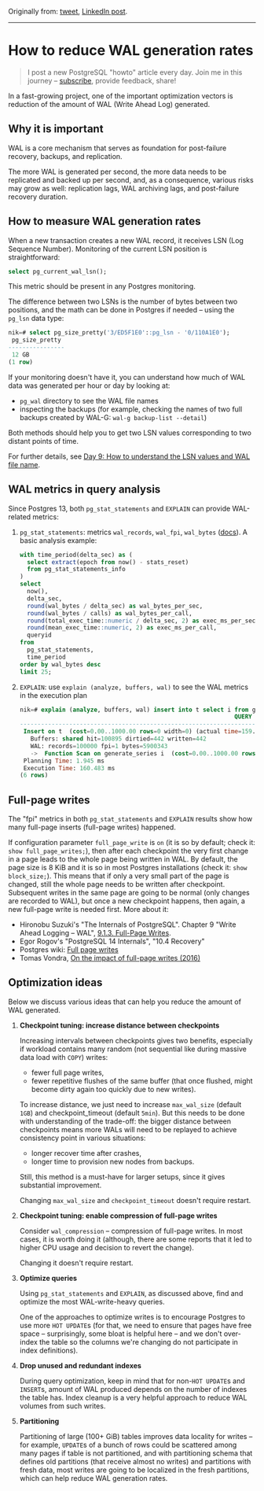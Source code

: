 Originally from: [tweet](https://twitter.com/samokhvalov/status/1725520009601142821), [LinkedIn post]().

---

# How to reduce WAL generation rates

> I post a new PostgreSQL "howto" article every day. Join me in this
> journey – [subscribe](https://twitter.com/samokhvalov/), provide feedback, share!

In a fast-growing project, one of the important optimization vectors is reduction of the amount of WAL (Write Ahead Log)
generated.

## Why it is important

WAL is a core mechanism that serves as foundation for post-failure recovery, backups, and replication.

The more WAL is generated per second, the more data needs to be replicated and backed up per second, and, as a
consequence, various risks may grow as well: replication lags, WAL archiving lags, and post-failure recovery duration.

## How to measure WAL generation rates

When a new transaction creates a new WAL record, it receives LSN (Log Sequence Number). Monitoring of the current LSN
position is straightforward:

```sql
select pg_current_wal_lsn();
```

This metric should be present in any Postgres monitoring.

The difference between two LSNs is the number of bytes between two positions, and the math can be done in Postgres if
needed – using the `pg_lsn` data type:

```sql
nik=# select pg_size_pretty('3/ED5F1E0'::pg_lsn - '0/110A1E0');
 pg_size_pretty
----------------
 12 GB
(1 row)
```

If your monitoring doesn't have it, you can understand how much of WAL data was generated per hour or day by looking at:

- `pg_wal` directory to see the WAL file names
- inspecting the backups (for example, checking the names of two full backups created by
  WAL-G: `wal-g backup-list --detail`)

Both methods should help you to get two LSN values corresponding to two distant points of time.

For further details,
see [Day 9: How to understand the LSN values and WAL file name](0009_lsn_values_and_wal_filenames.md).

## WAL metrics in query analysis

Since Postgres 13, both `pg_stat_statements` and `EXPLAIN` can provide WAL-related metrics:

1) `pg_stat_statements`: metrics `wal_records`, `wal_fpi`, `wal_bytes`
   ([docs](https://postgresql.org/docs/current/pgstatstatements.html)). A basic analysis example:

   ```sql
   with time_period(delta_sec) as (
     select extract(epoch from now() - stats_reset)
     from pg_stat_statements_info
   )
   select
     now(),
     delta_sec,
     round(wal_bytes / delta_sec) as wal_bytes_per_sec,
     round(wal_bytes / calls) as wal_bytes_per_call,
     round(total_exec_time::numeric / delta_sec, 2) as exec_ms_per_sec,
     round(mean_exec_time::numeric, 2) as exec_ms_per_call,
     queryid
   from
     pg_stat_statements,
     time_period
   order by wal_bytes desc 
   limit 25;
   ```

2) `EXPLAIN`: use `explain (analyze, buffers, wal)` to see the WAL metrics in the execution plan

   ```sql
   nik=# explain (analyze, buffers, wal) insert into t select i from generate_series(1, 100000) as i;
                                                                QUERY PLAN
   -------------------------------------------------------------------------------------------------------------------------------------
    Insert on t  (cost=0.00..1000.00 rows=0 width=0) (actual time=159.378..159.378 rows=0 loops=1)
      Buffers: shared hit=100895 dirtied=442 written=442
      WAL: records=100000 fpi=1 bytes=5900343
      ->  Function Scan on generate_series i  (cost=0.00..1000.00 rows=100000 width=4) (actual time=26.179..30.696 rows=100000 loops=1)
    Planning Time: 1.945 ms
    Execution Time: 160.483 ms
   (6 rows)
   ```

## Full-page writes

The "fpi" metrics in both `pg_stat_statements` and `EXPLAIN` results show how many full-page inserts (full-page writes)
happened.

If configuration parameter `full_page_write` is `on` (it is so by default; check it: `show full_page_writes;`), then
after each checkpoint the very first change in a page leads to the whole page being written in WAL. By default, the page
size is 8 KiB and it is so in most Postgres installations (check it: `show block_size;`). This means that if only a very
small part of the page is changed, still the whole page needs to be written after checkpoint. Subsequent writes in the
same page are going to be normal (only changes are recorded to WAL), but once a new checkpoint happens, then again, a
new full-page write is needed first. More about it:

- Hironobu Suzuki's "The Internals of PostgreSQL". Chapter 9 "Write Ahead Logging – WAL", 
  [9.1.3. Full-Page Writes](https://interdb.jp/pg/pgsql09.html#_9.1.3).
- Egor Rogov's "PostgreSQL 14 Internals", "10.4 Recovery"
- Postgres wiki: [Full page writes](https://wiki.postgresql.org/wiki/Full_page_writes)
- Tomas Vondra,
  [On the impact of full-page writes (2016)](https://2ndquadrant.com/en/blog/on-the-impact-of-full-page-writes/)

## Optimization ideas

Below we discuss various ideas that can help you reduce the amount of WAL generated.

1) **Checkpoint tuning: increase distance between checkpoints**

   Increasing intervals between checkpoints gives two benefits, especially if workload contains many random (not
   sequential like during massive data load with `COPY`) writes:

    - fewer full page writes,
    - fewer repetitive flushes of the same buffer (that once flushed, might become dirty again too quickly due to new
      writes).

   To increase distance, we just need to increase `max_wal_size` (default `1GB`) and checkpoint_timeout
   (default `5min`). But this needs to be done with understanding of the trade-off: the bigger distance between
   checkpoints means more WALs will need to be replayed to achieve consistency point in various situations:

    - longer recover time after crashes,
    - longer time to provision new nodes from backups.

   Still, this method is a must-have for larger setups, since it gives substantial improvement.

   Changing `max_wal_size` and `checkpoint_timeout` doesn't require restart.

2) **Checkpoint tuning: enable compression of full-page writes**

   Consider `wal_compression` – compression of full-page writes. In most cases, it is worth doing it 
   (although, there are some reports that it led to higher CPU usage and decision to revert the change).

   Changing it doesn't require restart.

3) **Optimize queries**

   Using `pg_stat_statements` and `EXPLAIN`, as discussed above, find and optimize the most WAL-write-heavy queries.

   One of the approaches to optimize writes is to encourage Postgres to use more `HOT UPDATE`s (for that, we need to
   ensure that pages have free space – surprisingly, some bloat is helpful here – and we don't over-index the table so
   the columns we're changing do not participate in index definitions).

4) **Drop unused and redundant indexes**

   During query optimization, keep in mind that for non-`HOT UPDATE`s and `INSERT`s, amount of WAL produced depends on
   the number of indexes the table has. Index cleanup is a very helpful approach to reduce WAL volumes from such writes.

5) **Partitioning**

    Partitioning of large (100+ GiB) tables improves data locality for writes – for example, `UPDATE`s of a bunch of rows
    could be scattered among many pages if table is not partitioned, and with partitioning schema that defines old
    partitions (that receive almost no writes) and partitions with fresh data, most writes are going to be localized in the
    fresh partitions, which can help reduce WAL generation rates.
